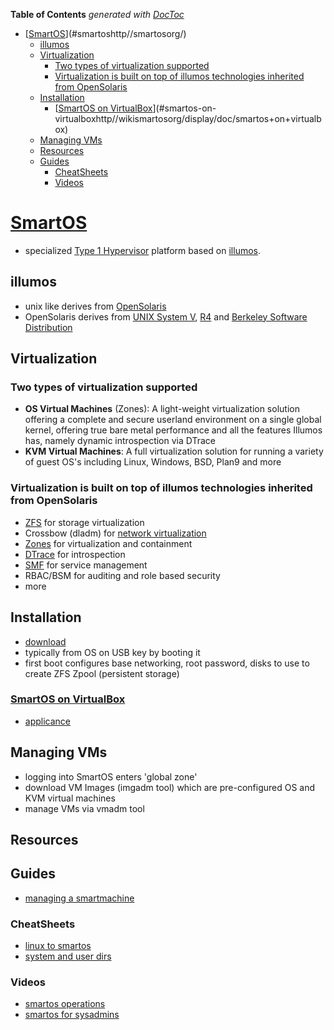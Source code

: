 **Table of Contents**  *generated with [DocToc](http://doctoc.herokuapp.com/)*

- [[SmartOS](http://smartos.org/)](#smartoshttp//smartosorg/)
	- [illumos](#illumos)
	- [Virtualization](#virtualization)
		- [Two types of virtualization supported](#two-types-of-virtualization-supported)
		- [Virtualization is built on top of illumos technologies inherited from OpenSolaris](#virtualization-is-built-on-top-of-illumos-technologies-inherited-from-opensolaris)
	- [Installation](#installation)
		- [[SmartOS on VirtualBox](http://wiki.smartos.org/display/DOC/SmartOS+on+VirtualBox)](#smartos-on-virtualboxhttp//wikismartosorg/display/doc/smartos+on+virtualbox)
	- [Managing VMs](#managing-vms)
	- [Resources](#resources)
	- [Guides](#guides)
		- [CheatSheets](#cheatsheets)
		- [Videos](#videos)

# [SmartOS](http://smartos.org/)

- specialized [Type 1 Hypervisor](http://en.wikipedia.org/wiki/Hypervisor) platform based on
  [illumos](http://en.wikipedia.org/wiki/Illumos).

## illumos

- unix like derives from [OpenSolaris](http://en.wikipedia.org/wiki/OpenSolaris)
- OpenSolaris derives from [UNIX System V](http://en.wikipedia.org/wiki/UNIX_System_V),
  [R4](http://en.wikipedia.org/wiki/SVR4) and [Berkeley Software
  Distribution](http://en.wikipedia.org/wiki/Berkeley_Software_Distribution)

## Virtualization 

### Two types of virtualization supported

- **OS Virtual Machines** (Zones): A light-weight virtualization solution offering a complete and secure userland
  environment on a single global kernel, offering true bare metal performance and all the features Illumos has, namely
  dynamic introspection via DTrace
- **KVM Virtual Machines**: A full virtualization solution for running a variety of guest OS's including Linux, Windows,
  BSD, Plan9 and more

### Virtualization is built on top of illumos technologies inherited from OpenSolaris

- [ZFS](http://wiki.smartos.org/display/DOC/ZFS) for storage virtualization
- Crossbow (dladm) for [network virtualization](http://wiki.smartos.org/display/DOC/Networking+and+Network+Virtualization)
- [Zones](http://wiki.smartos.org/display/DOC/SmartOS+Virtualization) for virtualization and containment
- [DTrace](http://wiki.smartos.org/display/DOC/DTrace) for introspection
- [SMF](http://wiki.smartos.org/display/DOC/Basic+SMF+Commands) for service management
- RBAC/BSM for auditing and role based security
- more

## Installation

- [download](http://wiki.smartos.org/display/DOC/Download+SmartOS)
- typically from OS on USB key by booting it
- first boot configures base networking, root password, disks to use to create ZFS Zpool (persistent storage)

### [SmartOS on VirtualBox](http://wiki.smartos.org/display/DOC/SmartOS+on+VirtualBox)

- [applicance](https://dl.dropbox.com/u/2265989/SmartOS/SmartOS.ova)

## Managing VMs

- logging into SmartOS enters 'global zone'
- download VM Images (imgadm tool) which are pre-configured OS and KVM virtual machines
- manage VMs via vmadm tool


## Resources

## Guides

- [managing a smartmachine](http://wiki.joyent.com/wiki/display/jpc2/Managing+a+SmartMachine)

### CheatSheets

- [linux to smartos](http://wiki.joyent.com/wiki/display/jpc2/The+Joyent+Linux-to-SmartOS+Cheat+Sheet)
- [system and user dirs](http://wiki.joyent.com/wiki/display/jpc2/Where+to+Find+Things)

### Videos

- [smartos operations](http://www.youtube.com/watch?v=96PGoXHli3Q&feature=player_embedded)
- [smartos for sysadmins](http://www.youtube.com/watch?v=dxZExLeJz2I&feature=player_embedded)
